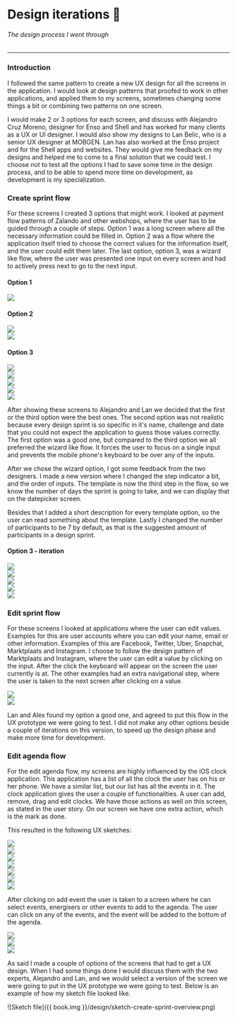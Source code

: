 # Design iterations 🔄
###### The design process I went through
---

### Introduction
I followed the same pattern to create a new UX design for all the screens in the application. I would look at design patterns that proofed to work in other applications, and applied them to my screens, sometimes changing some things a bit or combining two patterns on one screen.

I would make 2 or 3 options for each screen, and discuss with Alejandro Cruz Moreno, designer for Enso and Shell and has worked for many clients as a UX or UI designer. I would also show my designs to Lan Belic, who is a senior UX designer at MOBGEN. Lan has also worked at the Enso project and for the Shell apps and websites. They would give me feedback on my designs and helped me to come to a final solution that we could test. I choose not to test all the options I had to save some time in the design process, and to be able to spend more time on development, as development is my specialization.

### Create sprint flow
For these screens I created 3 options that might work. I looked at payment flow patterns of Zalando and other webshops, where the user has to be guided through a couple of steps. Option 1 was a long screen where all the necessary information could be filled in. Option 2 was a flow where the application itself tried to choose the correct values for the information itself, and the user could edit them later. The last option, option 3, was a wizard like flow, where the user was presented one input on every screen and had to actively press next to go to the next input.

#### Option 1
<div class="images-row group">
  <div class="image-item image-item--1-2 image-item--border">
    <img src="{{ book.img }}/design/create-sprint-single-screen.jpg" />
  </div>
</div>

#### Option 2
<div class="images-row group">
  <div class="image-item image-item--1-2 image-item--border">
    <img src="{{ book.img }}/design/create-sprint-default-add.jpg" />
  </div>
  <div class="image-item image-item--1-2 image-item--border">
    <img src="{{ book.img }}/design/create-sprint-default-edit.jpg" />
  </div>
</div>

#### Option 3
<div class="images-row group">
  <div class="image-item image-item--1-3 image-item--border">
    <img src="{{ book.img }}/design/create-sprint-wizard-v1-1.jpg" />
  </div>
  <div class="image-item image-item--1-3 image-item--border">
    <img src="{{ book.img }}/design/create-sprint-wizard-v1-2.jpg" />
  </div>
  <div class="image-item image-item--1-3 image-item--border">
    <img src="{{ book.img }}/design/create-sprint-wizard-v1-3.jpg" />
  </div>
  <div class="image-item image-item--1-3 image-item--border">
    <img src="{{ book.img }}/design/create-sprint-wizard-v1-4.jpg" />
  </div>
  <div class="image-item image-item--1-3 image-item--border">
    <img src="{{ book.img }}/design/create-sprint-wizard-v1-5.jpg" />
  </div>
</div>

After showing these screens to Alejandro and Lan we decided that the first or the third option were the best ones. The second option was not realistic because every design sprint is so specific in it's name, challenge and date that you could not expect the application to guess those values correctly. The first option was a good one, but compared to the third option we all preferred the wizard like flow. It forces the user to focus on a single input and prevents the mobile phone's keyboard to be over any of the inputs.

After we chose the wizard option, I got some feedback from the two designers. I made a new version where I changed the step indicator a bit, and the order of inputs. The template is now the third step in the flow, so we know the number of days the sprint is going to take, and we can display that on the datepicker screen.

Besides that I added a short description for every template option, so the user can read something about the template. Lastly I changed the number of participants to be 7 by default, as that is the suggested amount of participants in a design sprint.

#### Option 3 - iteration
<div class="images-row group">
  <div class="image-item image-item--1-3 image-item--border">
    <img src="{{ book.img }}/design/create-sprint-wizard-v2-1.png" />
  </div>
  <div class="image-item image-item--1-3 image-item--border">
    <img src="{{ book.img }}/design/create-sprint-wizard-v2-2.png" />
  </div>
  <div class="image-item image-item--1-3 image-item--border">
    <img src="{{ book.img }}/design/create-sprint-wizard-v2-3.png" />
  </div>
  <div class="image-item image-item--1-3 image-item--border">
    <img src="{{ book.img }}/design/create-sprint-wizard-v2-4.png" />
  </div>
  <div class="image-item image-item--1-3 image-item--border">
    <img src="{{ book.img }}/design/create-sprint-wizard-v2-5.png" />
  </div>
</div>


### Edit sprint flow
For these screens I looked at applications where the user can edit values. Examples for this are user accounts where you can edit your name, email or other information. Examples of this are Facebook, Twitter, Uber, Snapchat, Marktplaats and Instagram. I choose to follow the design pattern of Marktplaats and Instagram, where the user can edit a value by clicking on the input. After the click the keyboard will appear on the screen the user currently is at. The other examples had an extra navigational step, where the user is taken to the next screen after clicking on a value.

<div class="images-row group">
  <div class="image-item image-item--1-2 image-item--border">
    <img src="{{ book.img }}/design/edit-sprint.png" />
  </div>
  <div class="image-item image-item--1-2 image-item--border">
    <img src="{{ book.img }}/design/edit-sprint-day.png" />
  </div>
</div>

Lan and Alex found my option a good one, and agreed to put this flow in the UX prototype we were going to test. I did not make any other options beside a couple of iterations on this version, to speed up the design phase and make more time for development.

### Edit agenda flow
For the edit agenda flow, my screens are highly influenced by the iOS clock application. This application has a list of all the clock the user has on his or her phone. We have a similar list, but our list has all the events in it. The clock application gives the user a couple of functionalities. A user can add, remove, drag and edit clocks. We have those actions as well on this screen, as stated in the user story. On our screen we have one extra action, which is the mark as done.

This resulted in the following UX sketches:

<div class="images-row group">
  <div class="image-item image-item--1-3 image-item--border">
    <img src="{{ book.img }}/design/edit-agenda-default.png" />
  </div>
  <div class="image-item image-item--1-3 image-item--border">
    <img src="{{ book.img }}/design/edit-agenda-complete.png" />
  </div>
  <div class="image-item image-item--1-3 image-item--border">
    <img src="{{ book.img }}/design/edit-agenda-completed.png" />
  </div>
</div>
<div class="images-row group">
  <div class="image-item image-item--1-3 image-item--border">
    <img src="{{ book.img }}/design/edit-agenda-edit.png" />
  </div>
  <div class="image-item image-item--1-3 image-item--border">
    <img src="{{ book.img }}/design/edit-agenda-delete.png" />
  </div>
  <div class="image-item image-item--1-3 image-item--border">
    <img src="{{ book.img }}/design/edit-agenda-snackbar.png" />
  </div>
</div>
<div class="images-row group">
  <div class="image-item image-item--1-3 image-item--border">
    <img src="{{ book.img }}/design/edit-agenda-drag.png" />
  </div>
</div>

After clicking on add event the user is taken to a screen where he can select events, energisers or other events to add to the agenda. The user can click on any of the events, and the event will be added to the bottom of the agenda.

<div class="images-row group">
  <div class="image-item image-item--1-3 image-item--border">
    <img src="{{ book.img }}/design/edit-agenda-add-event.png" />
  </div>
  <div class="image-item image-item--1-3 image-item--border">
    <img src="{{ book.img }}/design/edit-agenda-add-energiser.png" />
  </div>
  <div class="image-item image-item--1-3 image-item--border">
    <img src="{{ book.img }}/design/edit-agenda-add-other.png" />
  </div>
</div>

As said I made a couple of options of the screens that had to get a UX design. When I had some things done I would discuss them with the two experts, Alejandro and Lan, and we would select a version of the screen we were going to put in the UX prototype we were going to test. Below is an example of how my sketch file looked like.

![Sketch file]({{ book.img }}/design/sketch-create-sprint-overview.png)
